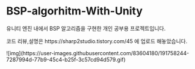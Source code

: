 # BSP-algorhitm-With-Unity
유니티 엔진 내에서 BSP 알고리즘을 구현한 개인 공부용 프로젝트입니다.
<p>
코드 리뷰,설명은 https://sharp2studio.tistory.com/45 에 업로드 해놓았습니다.
<p>
![img](https://user-images.githubusercontent.com/83604180/191758244-7287994d-77b9-45c4-b25f-3c57cd94d579.gif)
